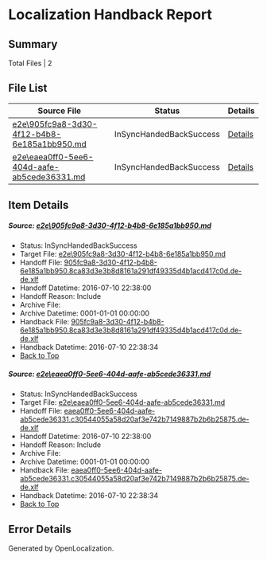 # <a name='report-top'></a> Localization Handback Report

## Summary
 Total Files | 2

## File List
 Source File | Status | Details 
 ----------- | ------ | ------- 
 [e2e\905fc9a8-3d30-4f12-b4b8-6e185a1bb950.md](https://github.com/OpenLocalizationTestOrg/oltest/blob/4b34a40eaec8badf01b885c510dc84a07a7a3e2b/e2e/905fc9a8-3d30-4f12-b4b8-6e185a1bb950.md) | InSyncHandedBackSuccess | [Details](#ad63d07197931fee5277801d4f71fd630d9924292)
 [e2e\eaea0ff0-5ee6-404d-aafe-ab5cede36331.md](https://github.com/OpenLocalizationTestOrg/oltest/blob/4b34a40eaec8badf01b885c510dc84a07a7a3e2b/e2e/eaea0ff0-5ee6-404d-aafe-ab5cede36331.md) | InSyncHandedBackSuccess | [Details](#0bc9a159054b7b607fa981ac5d476bb3d372fc804)

## Item Details
##### <a name='ad63d07197931fee5277801d4f71fd630d9924292'></a> Source: [e2e\905fc9a8-3d30-4f12-b4b8-6e185a1bb950.md](https://github.com/OpenLocalizationTestOrg/oltest/blob/4b34a40eaec8badf01b885c510dc84a07a7a3e2b/e2e/905fc9a8-3d30-4f12-b4b8-6e185a1bb950.md)
* Status: InSyncHandedBackSuccess
* Target File: [e2e\905fc9a8-3d30-4f12-b4b8-6e185a1bb950.md](https://github.com/OpenLocalizationTestOrg/oltest-dede-fly/blob/0774ee156e8a496e6ded26c17e7b5aa9909e5e9a/e2e/905fc9a8-3d30-4f12-b4b8-6e185a1bb950.md)
* Handoff File: [905fc9a8-3d30-4f12-b4b8-6e185a1bb950.8ca83d3e3b8d8161a291df49335d4b1acd417c0d.de-de.xlf](https://github.com/OpenLocalizationTestOrg/olhandoff-e2e/blob/38fd45acb8cc61438ee22c610c974045c4df0614/ol-handoff/OpenLocalizationTestOrg/oltest-dede-fly/ci/ht/905fc9a8-3d30-4f12-b4b8-6e185a1bb950.8ca83d3e3b8d8161a291df49335d4b1acd417c0d.de-de.xlf)
* Handoff Datetime: 2016-07-10 22:38:00
* Handoff Reason: Include
* Archive File: 
* Archive Datetime: 0001-01-01 00:00:00
* Handback File: [905fc9a8-3d30-4f12-b4b8-6e185a1bb950.8ca83d3e3b8d8161a291df49335d4b1acd417c0d.de-de.xlf](https://github.com/OpenLocalizationTestOrg/olhandback-e2e/blob/a400ab73a69e649811c38f9f6be1a884820149a9/ol-handback/OpenLocalizationTestOrg/oltest-dede-fly/ci/ht/905fc9a8-3d30-4f12-b4b8-6e185a1bb950.8ca83d3e3b8d8161a291df49335d4b1acd417c0d.de-de.xlf)
* Handback Datetime: 2016-07-10 22:38:34
* [Back to Top](#report-top)

##### <a name='0bc9a159054b7b607fa981ac5d476bb3d372fc804'></a> Source: [e2e\eaea0ff0-5ee6-404d-aafe-ab5cede36331.md](https://github.com/OpenLocalizationTestOrg/oltest/blob/4b34a40eaec8badf01b885c510dc84a07a7a3e2b/e2e/eaea0ff0-5ee6-404d-aafe-ab5cede36331.md)
* Status: InSyncHandedBackSuccess
* Target File: [e2e\eaea0ff0-5ee6-404d-aafe-ab5cede36331.md](https://github.com/OpenLocalizationTestOrg/oltest-dede-fly/blob/0774ee156e8a496e6ded26c17e7b5aa9909e5e9a/e2e/eaea0ff0-5ee6-404d-aafe-ab5cede36331.md)
* Handoff File: [eaea0ff0-5ee6-404d-aafe-ab5cede36331.c30544055a58d20af3e742b7149887b2b6b25875.de-de.xlf](https://github.com/OpenLocalizationTestOrg/olhandoff-e2e/blob/38fd45acb8cc61438ee22c610c974045c4df0614/ol-handoff/OpenLocalizationTestOrg/oltest-dede-fly/ci/ht/eaea0ff0-5ee6-404d-aafe-ab5cede36331.c30544055a58d20af3e742b7149887b2b6b25875.de-de.xlf)
* Handoff Datetime: 2016-07-10 22:38:00
* Handoff Reason: Include
* Archive File: 
* Archive Datetime: 0001-01-01 00:00:00
* Handback File: [eaea0ff0-5ee6-404d-aafe-ab5cede36331.c30544055a58d20af3e742b7149887b2b6b25875.de-de.xlf](https://github.com/OpenLocalizationTestOrg/olhandback-e2e/blob/a400ab73a69e649811c38f9f6be1a884820149a9/ol-handback/OpenLocalizationTestOrg/oltest-dede-fly/ci/ht/eaea0ff0-5ee6-404d-aafe-ab5cede36331.c30544055a58d20af3e742b7149887b2b6b25875.de-de.xlf)
* Handback Datetime: 2016-07-10 22:38:34
* [Back to Top](#report-top)


## Error Details

Generated by OpenLocalization.

